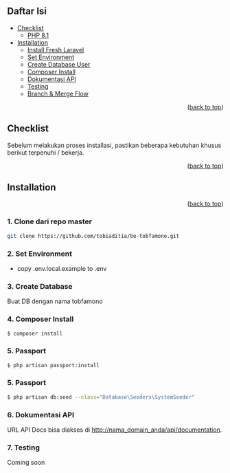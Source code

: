 <a name="readme-top"></a>

## Daftar Isi
<ul>
    <li>
      <a href="#checklist">Checklist</a>
      <ul>
        <li><a href="#">PHP 8.1</a></li>
      </ul>
    </li>
    <li>
      <a href="#installation">Installation</a>
      <ul>
        <li><a href="#fresh-laravel">Install Fresh Laravel</a></li>
        <li><a href="#set-environment">Set Environment</a></li>
        <li><a href="#create-database-user">Create Database User</a></li>
        <li><a href="#composer-install">Composer Install</a></li>
        <li><a href="#api-documentation">Dokumentasi API</a></li>
        <li><a href="#testing">Testing</a></li>
        <li><a href="#branch-merge-flow">Branch & Merge Flow</a></li>
      </ul>
    </li>
</ul>

<p style="text-align: right" class="text-right">(<a href="#readme-top">back to top</a>)</p>

## Checklist
Sebelum melakukan proses installasi, pastikan beberapa kebutuhan khusus berikut terpenuhi / bekerja.

<p style="text-align: right" class="text-right">(<a href="#readme-top">back to top</a>)</p>

## Installation

<p style="text-align: right" class="text-right">(<a href="#readme-top">back to top</a>)</p>

<a name="fresh-laravel"></a>

### 1. Clone dari repo master

```bash
git clone https://github.com/tobiaditia/be-tobfamono.git
```

<a name="set-environment"></a>

### 2. Set Environment

- copy .env.local.example to .env

<a name="create-database-user"></a>

### 3. Create Database
Buat DB dengan nama tobfamono

<a name="composer-install"></a>

### 4. Composer Install

```bash
$ composer install
```

<a name="passport"></a>

### 5. Passport

```bash
$ php artisan passport:install
```

<a name="Seeder"></a>

### 5. Passport

```bash
$ php artisan db:seed --class="Database\Seeders\SystemSeeder"
```

<a name="api-documentation"></a>

### 6. Dokumentasi API

URL API Docs bisa diakses di [http://nama_domain_anda/api/documentation](http://nama_domain_anda/api/documentation).

<a name="testing"></a>

### 7. Testing

Coming soon
